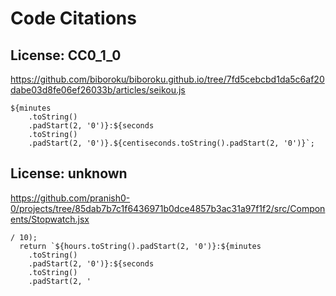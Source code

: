 # Code Citations

## License: CC0_1_0
https://github.com/biboroku/biboroku.github.io/tree/7fd5cebcbd1da5c6af20dabe03d8fe06ef26033b/articles/seikou.js

```
${minutes
    .toString()
    .padStart(2, '0')}:${seconds
    .toString()
    .padStart(2, '0')}.${centiseconds.toString().padStart(2, '0')}`;
```


## License: unknown
https://github.com/pranish0-0/projects/tree/85dab7b7c1f6436971b0dce4857b3ac31a97f1f2/src/Components/Stopwatch.jsx

```
/ 10);
  return `${hours.toString().padStart(2, '0')}:${minutes
    .toString()
    .padStart(2, '0')}:${seconds
    .toString()
    .padStart(2, '
```

